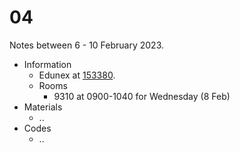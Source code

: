# 04
Notes between 6 - 10 February 2023.

- Information
  + Edunex at [153380](https://edunex.itb.ac.id/courses/47403/preview/153380).
  + Rooms
    - 9310 at 0900-1040 for Wednesday (8 Feb)
- Materials
  + ..
- Codes
  + ..

